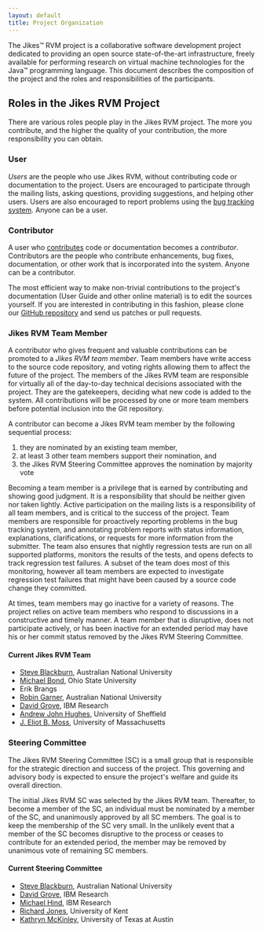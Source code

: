 ```yaml
---
layout: default 
title: Project Organization
---
```


The Jikes™ RVM project is a collaborative software development project dedicated to providing an open source state-of-the-art infrastructure, freely available for performing research on virtual machine technologies for the Java™ programming language. This document describes the composition of the project and the roles and responsibilities of the participants.

## Roles in the Jikes RVM Project

There are various roles people play in the Jikes RVM project. The more you contribute, and the higher the quality of your contribution, the more responsibility you can obtain.

### User

_Users_ are the people who use Jikes RVM, without contributing code or documentation to the project. Users are encouraged to participate through the mailing lists, asking questions, providing suggestions, and helping other users. Users are also encouraged to report problems using the [bug tracking system](/IssueTracker/). Anyone can be a user.

### Contributor

A user who [contributes](/Contributions/) code or documentation becomes a _contributor_. Contributors are the people who contribute enhancements, bug fixes, documentation, or other work that is incorporated into the system. Anyone can be a contributor.

The most efficient way to make non-trivial contributions to the project's documentation (User Guide and other online material) is to edit the sources  yourself. If you are interested in contributing in this fashion, please clone our [GitHub repository](https://github.com/JikesRVM/jikesrvm.github.io) and send us patches or pull requests.

### Jikes RVM Team Member

A contributor who gives frequent and valuable contributions can be promoted to a _Jikes RVM team member_. Team members have write access to the source code repository, and voting rights allowing them to affect the future of the project. The members of the Jikes RVM team are responsible for virtually all of the day-to-day technical decisions associated with the project. They are the gatekeepers, deciding what new code is added to the system. All contributions will be processed by one or more team members before potential inclusion into the Git repository.

A contributor can become a Jikes RVM team member by the following sequential process:

1. they are nominated by an existing team member,
2. at least 3 other team members support their nomination, and
3. the Jikes RVM Steering Committee approves the nomination by majority vote

Becoming a team member is a privilege that is earned by contributing and showing good judgment. It is a responsibility that should be neither given nor taken lightly. Active participation on the mailing lists is a responsibility of all team members, and is critical to the success of the project. Team members are responsible for proactively reporting problems in the bug tracking system, and annotating problem reports with status information, explanations, clarifications, or requests for more information from the submitter. The team also ensures that nightly regression tests are run on all supported platforms, monitors the results of the tests, and opens defects to track regression test failures. A subset of the team does most of this monitoring, however all team members are expected to investigate regression test failures that might have been caused by a source code change they committed.

At times, team members may go inactive for a variety of reasons. The project relies on active team members who respond to discussions in a constructive and timely manner. A team member that is disruptive, does not participate actively, or has been inactive for an extended period may have his or her commit status removed by the Jikes RVM Steering Committee.

#### Current Jikes RVM Team

- [Steve Blackburn](http://cs.anu.edu.au/%7ESteve.Blackburn), Australian National University
- [Michael Bond](http://www.cse.ohio-state.edu/%7Emikebond/), Ohio State University
- Erik Brangs
- [Robin Garner](mailto:rgarner@users.sourceforge.net), Australian National University
- [David Grove](http://www.research.ibm.com/people/d/dgrove), IBM Research
- [Andrew John Hughes](http://fuseyism.com/), University of Sheffield
- [J. Eliot B. Moss](http://ali-www.cs.umass.edu/%7Emoss), University of Massachusetts  
  
  

### Steering Committee

The Jikes RVM Steering Committee (SC) is a small group that is responsible for the strategic direction and success of the project. This governing and advisory body is expected to ensure the project's welfare and guide its overall direction.

The initial Jikes RVM SC was selected by the Jikes RVM team. Thereafter, to become a member of the SC, an individual must be nominated by a member of the SC, and unanimously approved by all SC members. The goal is to keep the membership of the SC very small. In the unlikely event that a member of the SC becomes disruptive to the process or ceases to contribute for an extended period, the member may be removed by unanimous vote of remaining SC members.

#### Current Steering Committee

- [Steve Blackburn](http://cs.anu.edu.au/%7ESteve.Blackburn), Australian National University
- [David Grove](http://www.research.ibm.com/people/d/dgrove), IBM Research
- [Michael Hind](http://www.research.ibm.com/people/h/hind), IBM Research
- [Richard Jones](http://www.cs.kent.ac.uk/people/staff/rej), University of Kent
- [Kathryn McKinley](http://www.cs.utexas.edu/%7Emckinley), University of Texas at Austin
